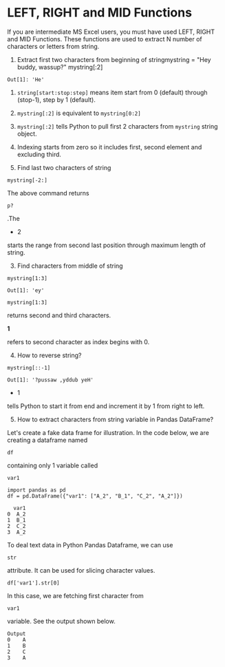 # LEFT, RIGHT and MID Functions

If you are intermediate MS Excel users, you must have used LEFT, RIGHT and MID Functions. These functions are used to extract N number of characters or letters from string.

1. Extract first two characters from beginning of stringmystring = "Hey buddy, wassup?"
mystring[:2]

```
Out[1]: 'He'

```

1. `string[start:stop:step]` means item start from 0 (default) through (stop-1), step by 1 (default).
2. `mystring[:2]`  is equivalent to  `mystring[0:2]`
3. `mystring[:2]`  tells Python to pull first 2 characters from `mystring` string object.
4. Indexing starts from zero so it includes first, second element and excluding third.

2. Find last two characters of string

```
mystring[-2:]

```

The above command returns

```
p?
```

.The

- 2

starts the range from second last position through maximum length of string.

3. Find characters from middle of string

```
mystring[1:3]

```

```
Out[1]: 'ey'

```

```
mystring[1:3]
```

returns second and third characters.

**1**

refers to second character as index begins with 0.

4. How to reverse string?

```
mystring[::-1]

```

```
Out[1]: '?pussaw ,yddub yeH'

```

- 1

tells Python to start it from end and increment it by 1 from right to left.

5. How to extract characters from string variable in Pandas DataFrame?

Let's create a fake data frame for illustration. In the code below, we are creating a dataframe named

```
df
```

containing only 1 variable called

```
var1
```

```
import pandas as pd
df = pd.DataFrame({"var1": ["A_2", "B_1", "C_2", "A_2"]})

  var1
0  A_2
1  B_1
2  C_2
3  A_2

```

To deal text data in Python Pandas Dataframe, we can use

```
str
```

attribute. It can be used for slicing character values.

```
df['var1'].str[0]
```

In this case, we are fetching first character from

```
var1
```

variable. See the output shown below.

```
Output
0    A
1    B
2    C
3    A

```